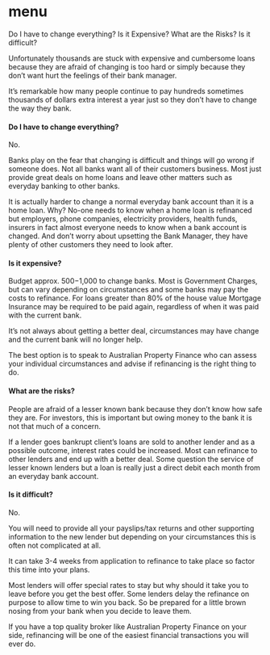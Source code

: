 # menu
Do I have to change everything?
Is it Expensive?
What are the Risks?
Is it difficult?

Unfortunately thousands are stuck with expensive and cumbersome loans because they are afraid of changing is too hard or simply because they don’t want hurt the feelings of their bank manager.

It’s remarkable how many people continue to pay hundreds sometimes thousands of dollars extra interest a year just so they don’t have to change the way they bank.

<h4 id="change">Do I have to change everything?</h4>

No.

Banks play on the fear that changing is difficult and things will go wrong if someone does.
Not all banks want all of their customers business.  Most just provide great deals on home loans and leave other matters such as everyday banking to other banks.

It is actually harder to change a normal everyday bank account than it is a home loan.  Why? No-one needs to know when a home loan is refinanced but employers, phone companies, electricity providers, health funds, insurers in fact almost everyone needs to know when a bank account is changed.
And don’t worry about upsetting the Bank Manager, they have plenty of other customers they need to look after.

<h4 id="expensive">Is it expensive?</h4>

Budget approx. $500-$1,000 to change banks. Most is Government Charges, but can vary depending on circumstances and some banks may pay the costs to refinance.
For loans greater than 80% of the house value Mortgage Insurance may be required to be paid again, regardless of when it was paid with the current bank.

It’s not always about getting a better deal, circumstances may have change and the current bank will no longer help.

The best option is to speak to Australian Property Finance who can assess your individual circumstances and advise if refinancing is the right thing to do.

<h4 id="risks">What are the risks?</h4>

People are afraid of a lesser known bank because they don’t know how safe they are.  For investors, this is important but owing money to the bank it is not that much of a concern.

If a lender goes bankrupt client’s loans are sold to another lender and as a possible outcome, interest rates could be increased.  Most can refinance to other lenders and end up with a better deal.
Some question the service of lesser known lenders but a loan is really just a direct debit each month from an everyday bank account.

<h4 id="difficult">Is it difficult?</h4>

No.

You will need to provide all your payslips/tax returns and other supporting information to the new lender but depending on your circumstances this is often not complicated at all.

It can take 3-4 weeks from application to refinance to take place so factor this time into your plans.

Most lenders will offer special rates to stay but why should it take you to leave before you get the best offer. Some lenders delay the refinance on purpose to allow time to win you back. So be prepared for a little brown nosing from your bank when you decide to leave them.

If you have a top quality broker like Australian Property Finance on your side, refinancing will be one of the easiest financial transactions you will ever do.
